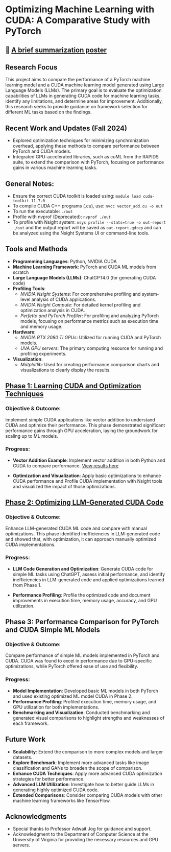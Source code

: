 # Optimizing Machine Learning with CUDA: A Comparative Study with PyTorch 

## 📝 [A brief summarization poster](https://drive.google.com/file/d/1DgrHPqi_ic-62I6c6JHDk_6YCY23tq-9/view?usp=sharing)

## Research Focus

This project aims to compare the performance of a PyTorch machine learning model and a CUDA machine learning model generated using Large Language Models (LLMs). The primary goal is to evaluate the optimization capabilities of LLMs in generating CUDA code for machine learning tasks, identify any limitations, and determine areas for improvement. Additionally, this research seeks to provide guidance on framework selection for different ML tasks based on the findings.

## Recent Work and Updates (Fall 2024)
- Explored optimization techniques for minimizing synchronization overhead, applying these methods to compare performance between PyTorch and CUDA models.
- Integrated GPU-accelerated libraries, such as cuML from the RAPIDS suite, to extend the comparison with PyTorch, focusing on performance gains in various machine learning tasks.

## General Notes:
- Ensure the correct CUDA toolkit is loaded using: `module load cuda-toolkit-11.7.0`
- To compile CUDA C++ programs (.cu), use: `nvcc vector_add.cu -o out`
- To run the executable: `./out` 
- Profile with nvprof (Deprecated): `nvprof ./out`
- To profile with Nsight system: `nsys profile --stats=true -o out-report ./out` and the output report will be saved as `out-report.qdrep` and can be analyzed using the Nsight Systems UI or command-line tools.

## Tools and Methods

- **Programming Languages**: Python, NVIDIA CUDA
- **Machine Learning Framework**: PyTorch and CUDA ML models from scratch
- **Large Language Models (LLMs)**: ChatGPT4.0 (for generating CUDA code)
- **Profiling Tools**: 
  - *NVIDIA Nsight Systems*: For comprehensive profiling and system-level analysis of CUDA applications.
  - *NVIDIA Nsight Compute*: For detailed kernel profiling and optimization analysis in CUDA.
  - *Perfetto and PyTorch Profiler*: For profiling and analyzing PyTorch models, focusing on performance metrics such as execution time and memory usage.
- **Hardware**: 
  - *NVIDIA RTX 2080 Ti GPUs*: Utilized for running CUDA and PyTorch models.
  - *UVA GPU servers*: The primary computing resource for running and profiling experiments.
- **Visualization**:
  - *Matplotlib*: Used for creating performance comparison charts and visualizations to clearly display the results.

## [Phase 1: Learning CUDA and Optimization Techniques](./vector-add-optimization)

### Objective & Outcome:
Implement simple CUDA applications like vector addition to understand CUDA and optimize their performance. This phase demonstrated significant performance gains through GPU acceleration, laying the groundwork for scaling up to ML models.

### Progress:
- **Vector Addition Example**: Implement vector addition in both Python and CUDA to compare performance. [View results here](./simple-vector-add)
  
- **Optimization and Visualization**: Apply basic optimizations to enhance CUDA performance and Profile CUDA implementation with Nsight tools and visualized the impact of those optimizations.

## [Phase 2: Optimizing LLM-Generated CUDA Code](./inital-LLMs-ml/)

### Objective & Outcome:
Enhance LLM-generated CUDA ML code and compare with manual optimizations. This phase identified inefficiencies in LLM-generated code and showed that, with optimization, it can approach manually optimized CUDA implementations.

### Progress:
- **LLM Code Generation and Optimization**: Generate CUDA code for simple ML tasks using ChatGPT, assess initial performance, and identify inefficiencies in LLM-generated code and applied optimizations learned from Phase 1.

- **Performance Profiling**: Profile the optimized code and document improvements in execution time, memory usage, accuracy, and GPU utilization.

## Phase 3: Performance Comparison for PyTorch and CUDA Simple ML Models

### Objective & Outcome:
Compare performance of simple ML models implemented in PyTorch and CUDA. CUDA was found to excel in performance due to GPU-specific optimizations, while PyTorch offered ease of use and flexibility.

### Progress:
- **Model Implementation**: Developed basic ML models in both PyTorch and used existing optimized ML model CUDA in Phase 2.
- **Performance Profiling**: Profiled execution time, memory usage, and GPU utilization for both implementations.
- **Benchmarking and Visualization**: Conducted benchmarking and generated visual comparisons to highlight strengths and weaknesses of each framework.

## Future Work

- **Scalability**: Extend the comparison to more complex models and larger datasets.
- **Explore Benchmark**: Implement more advanced tasks like image classification and GANs to broaden the scope of comparison.
- **Enhance CUDA Techniques**: Apply more advanced CUDA optimization strategies for better performance.
- **Advanced LLM Utilization**: Investigate how to better guide LLMs in generating highly optimized CUDA code.
- **Extended Comparisons**: Consider comparing CUDA models with other machine learning frameworks like TensorFlow.

## Acknowledgments

- Special thanks to Professor Adwait Jog for guidance and support.
- Acknowledgment to the Department of Computer Science at the University of Virginia for providing the necessary resources and GPU servers.
